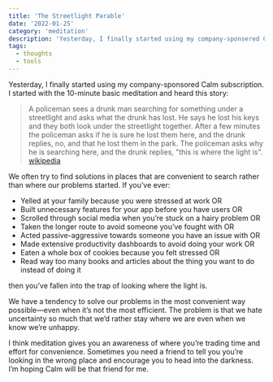 ```yaml
---
title: 'The Streetlight Parable'
date: '2022-01-25'
category: 'meditation'
description: 'Yesterday, I finally started using my company-sponsered Calm subscription. I started with the 10-minute basic meditation and heard this story'
tags:
  - thoughts
  - tools
---
```


Yesterday, I finally started using my company-sponsored Calm subscription. I started with the 10-minute basic meditation and heard this story:

> A policeman sees a drunk man searching for something under a streetlight and asks what the drunk has lost. He says he lost his keys and they both look under the streetlight together. After a few minutes the policeman asks if he is sure he lost them here, and the drunk replies, no, and that he lost them in the park. The policeman asks why he is searching here, and the drunk replies, "this is where the light is".  [wikipedia](https://en.wikipedia.org/wiki/Streetlight_effect#cite_note-wrong-2)
> 

We often try to find solutions in places that are convenient to search rather than where our problems started. If you’ve ever:

- Yelled at your family because you were stressed at work OR
- Built unnecessary features for your app before you have users OR
- Scrolled through social media when you’re stuck on a hairy problem OR
- Taken the longer route to avoid someone you’ve fought with OR
- Acted passive-aggressive towards someone you have an issue with OR
- Made extensive productivity dashboards to avoid doing your work OR
- Eaten a whole box of cookies because you felt stressed OR
- Read way too many books and articles about the thing you want to do instead of doing it

then you’ve fallen into the trap of looking where the light is.

We have a tendency to solve our problems in the most convenient way possible—even when it’s not the most efficient. The problem is that we hate uncertainty so much that we’d rather stay where we are even when we know we’re unhappy.

I think meditation gives you an awareness of where you’re trading time and effort for convenience. Sometimes you need a friend to tell you you’re looking in the wrong place and encourage you to head into the darkness. I’m hoping Calm will be that friend for me.